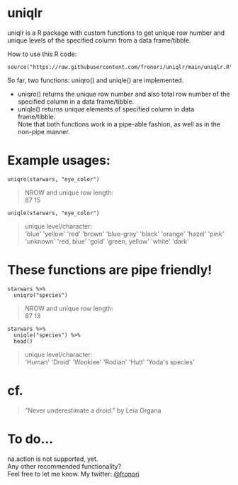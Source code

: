 # uniqlr  
uniqlr is a R package with custom functions to get unique row number and unique levels of the specified column from a data frame/tibble.

How to use this R code: 
```
source("https://raw.githubusercontent.com/fronori/uniqlr/main/uniqlr.R")
```

So far, two functions: uniqro() and uniqle() are implemented.
- uniqro() returns the unique row number and also total row number of the specified column in a data frame/tibble.
- uniqle() returns unique elements of specified column in data frame/tibble.  
Note that both functions work in a pipe-able fashion, as well as in the non-pipe manner.

# Example usages: 
```
uniqro(starwars, "eye_color") 
```
>NROW and unique row length:  
>87 15

```
uniqle(starwars, "eye_color")
```
>unique level/character:  
>'blue' 'yellow' 'red' 'brown' 'blue-gray' 'black' 'orange' 'hazel' 'pink' 'unknown' 'red, blue' 'gold' 'green, yellow' 'white' 'dark'

# These functions are pipe friendly!
```
starwars %>%  
  uniqro("species")
```
>NROW and unique row length:  
>87 13

```
starwars %>% 
  uniqle("species") %>%
  head()
```
>unique level/character:  
>'Human' 'Droid' 'Wookiee' 'Rodian' 'Hutt' 'Yoda\'s species'  

# cf.
>"Never underestimate a droid." by Leia Organa

# To do...
na.action is not supported, yet.  
Any other recommended functionality?  
Feel free to let me know. My twitter: [@fronori](https://twitter.com/fronori)
